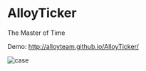# AlloyTicker

The Master of Time

Demo: http://alloyteam.github.io/AlloyTicker/

![case](http://files.cnblogs.com/files/iamzhanglei/case.gif)
